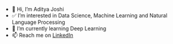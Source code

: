 - 👋 Hi, I’m Aditya Joshi
- ✅ I’m interested in Data Science, Machine Learning and Natural Language Processing
- 🌱 I’m currently learning Deep Learning
- 📫 Reach me on [LinkedIn](https://www.linkedin.com/in/aditya-joshi-ba9b08212/)

<!---
AdiJoshi29/AdiJoshi29 is a ✨ special ✨ repository because its `README.md` (this file) appears on your GitHub profile.
You can click the Preview link to take a look at your changes.
--->
